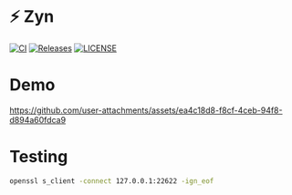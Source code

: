 # ⚡ Zyn

[![CI](https://img.shields.io/github/actions/workflow/status/zyn-org/zyn/ci.yml?branch=main&style=flat-square)](https://github.com/zyn-org/zyn/actions)
[![Releases](https://img.shields.io/github/release/zyn-org/zyn/all.svg?style=flat-square)](https://github.com/zyn-org/zyn/releases)
[![LICENSE](https://img.shields.io/github/license/zyn-org/zyn.svg?style=flat-square)](https://github.com/zyn-org/zyn/blob/master/LICENSE)

# Demo

https://github.com/user-attachments/assets/ea4c18d8-f8cf-4ceb-94f8-d894a60fdca9

# Testing

```bash
openssl s_client -connect 127.0.0.1:22622 -ign_eof
```
